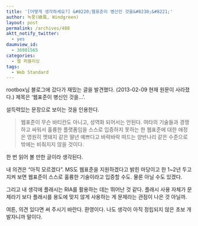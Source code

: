 ```yaml
---
title: '[어떻게 생각하세요?] &#8220;웹표준이 병신인 것을&#8230;&#8221;'
author: 녹풍(綠風, Windgreen)
layout: post
permalink: /archives/488
aktt_notify_twitter:
  - yes
daumview_id:
  - 36981565
categories:
  - 웹 퍼블리싱
tags:
  - Web Standard
---
```

rootbox님 블로그에 갔다가 재밌는 글을 발견했다. (2013-02-09 현재 원문이 사라졌다.) 제목은 &#8216;웹표준이 병신인 것을&#8230;&#8217;.

설득력있는 문장으로 보이는 것을 인용한다.

> 웹표준이 무슨 바티칸도 아니고, 성역화 되어서는 안된다. 여타의 기술들과 경쟁하고 싸워서 훌륭한 플랫폼임을 스스로 입증하지 못하는 한 웹표준에 대한 애정은 영원히 멧돼지 같은 딸년 예쁘다고 바락바락 떠드는 양반나리 같은 수준으로 밖에는 비춰지지 않을 것이다.

한 번 읽어 볼 만한 글이라 생각된다.

내 의견은 &#8220;아직 모르겠다&#8221;. MS도 웹표준을 지원하겠다고 밝힌 마당이고 한 1~2년 두고 지켜 보면 웹표준이 스스로 훌륭한 기술이라고 입증할 수도. 물론 아닐 수도 있겠다.

그리고 내 생각에 플래시는 RIA를 활용하는 데는 뛰어난 것 같다. 플래시 사용 자체가 문제라기 보다 플래시를 용도에 맞지 않게 사용하는 게 문제라는 관점이 나은 것 아닐까.

여튼, 의견 있다면 써 주시기 바란다. 환영이다. 나도 생각이 아직 정립되지 않은 초보 개발자니까 말이다.